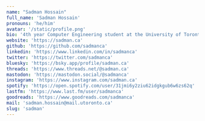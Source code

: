 ```yaml
---
name: "Sadman Hossain"
full_name: 'Sadman Hossain'
pronouns: 'he/him'
avatar: '/static/profile.png'
bio: '4th year Computer Engineering student at the University of Toronto. Likes reading (a lot).'
website: 'https://sadman.ca'
github: 'https://github.com/sadmanca'
linkedin: 'https://www.linkedin.com/in/sadmanca'
twitter: 'https://twitter.com/sadmanca'
bluesky: 'https://bsky.app/profile/sadman.ca'
threads: 'https://www.threads.net/@sadman.ca'
mastodon: 'https://mastodon.social/@sadmanca'
instagram: 'https://www.instagram.com/sadman.ca'
spotify: 'https://open.spotify.com/user/31jmi6y2ziu62idgkgub6w6zs62q'
lastfm: 'https://www.last.fm/user/sadmanca'
goodreads: 'https://www.goodreads.com/sadmanca'
mail: 'sadman.hossain@mail.utoronto.ca'
slug: 'sadman'
---
```

